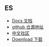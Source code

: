 ## ES

- [Docs 文档](https://www.elastic.co/guide/en/elasticsearch/reference/current/index.html)
- [github 仓源地址](https://github.com/elastic/elasticsearch-definitive-guide/)
- [中文社区](https://elasticsearch.cn/)
- [Download 下载](https://www.elastic.co/cn/downloads/elasticsearch)
